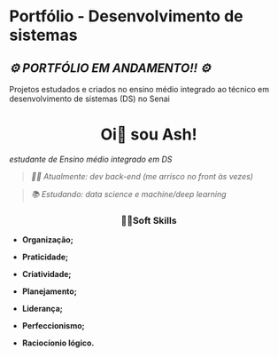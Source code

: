 # Portfólio - Desenvolvimento de sistemas
## **_⚙️ PORTFÓLIO EM ANDAMENTO!! ⚙️_**
Projetos estudados e criados no ensino médio integrado ao técnico em desenvolvimento de sistemas (DS) no Senai

<h1 align="center"> Oi👋 sou Ash! </h1>

_estudante de Ensino médio integrado em DS_



>_👨‍💻 Atualmente: dev back-end (me arrisco no front às vezes)_

>_📚 Estudando: data science e machine/deep learning_

    
<h3 align="center">🤝🏻Soft Skills</h3> 

- **Organização;**

- **Praticidade;**

- **Criatividade;**

- **Planejamento;**

- **Liderança;**

- **Perfeccionismo;**

- **Raciocíonio lógico.**






